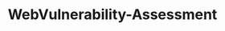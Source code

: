 ---
layout: tag-list
type: tag
title: WebVulnerability-Assessment
slug: WebVulnerability-Assessment
category: Tag
sidebar: false
description: >
    Vulnerabilidades de entidades externas XML.
---
